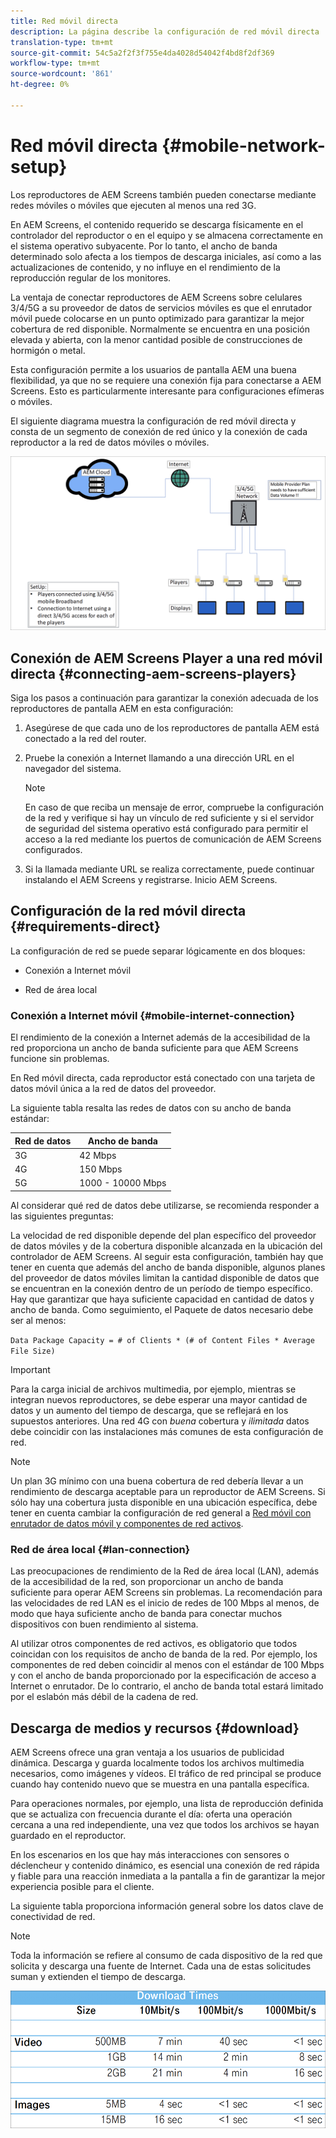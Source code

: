 ```yaml
---
title: Red móvil directa
description: La página describe la configuración de red móvil directa
translation-type: tm+mt
source-git-commit: 54c5a2f2f3f755e4da4028d54042f4bd8f2df369
workflow-type: tm+mt
source-wordcount: '861'
ht-degree: 0%

---
```



# Red móvil directa {#mobile-network-setup}

Los reproductores de AEM Screens también pueden conectarse mediante redes móviles o móviles que ejecuten al menos una red 3G.

En AEM Screens, el contenido requerido se descarga físicamente en el controlador del reproductor o en el equipo y se almacena correctamente en el sistema operativo subyacente. Por lo tanto, el ancho de banda determinado solo afecta a los tiempos de descarga iniciales, así como a las actualizaciones de contenido, y no influye en el rendimiento de la reproducción regular de los monitores.

La ventaja de conectar reproductores de AEM Screens sobre celulares 3/4/5G a su proveedor de datos de servicios móviles es que el enrutador móvil puede colocarse en un punto optimizado para garantizar la mejor cobertura de red disponible. Normalmente se encuentra en una posición elevada y abierta, con la menor cantidad posible de construcciones de hormigón o metal.

Esta configuración permite a los usuarios de pantalla AEM una buena flexibilidad, ya que no se requiere una conexión fija para conectarse a AEM Screens. Esto es particularmente interesante para configuraciones efímeras o móviles.

El siguiente diagrama muestra la configuración de red móvil directa y consta de un segmento de conexión de red único y la conexión de cada reproductor a la red de datos móviles o móviles.

![](/help/using/assets/direct-mobile-1.png)

## Conexión de AEM Screens Player a una red móvil directa {#connecting-aem-screens-players}

Siga los pasos a continuación para garantizar la conexión adecuada de los reproductores de pantalla AEM en esta configuración:

1. Asegúrese de que cada uno de los reproductores de pantalla AEM está conectado a la red del router.

1. Pruebe la conexión a Internet llamando a una dirección URL en el navegador del sistema.

   >[!NOTE]
   >En caso de que reciba un mensaje de error, compruebe la configuración de la red y verifique si hay un vínculo de red suficiente y si el servidor de seguridad del sistema operativo está configurado para permitir el acceso a la red mediante los puertos de comunicación de AEM Screens configurados.

1. Si la llamada mediante URL se realiza correctamente, puede continuar instalando el AEM Screens y registrarse. Inicio AEM Screens.

## Configuración de la red móvil directa {#requirements-direct}

La configuración de red se puede separar lógicamente en dos bloques:

* Conexión a Internet móvil

* Red de área local

### Conexión a Internet móvil {#mobile-internet-connection}

El rendimiento de la conexión a Internet además de la accesibilidad de la red proporciona un ancho de banda suficiente para que AEM Screens funcione sin problemas.

En Red móvil directa, cada reproductor está conectado con una tarjeta de datos móvil única a la red de datos del proveedor.

La siguiente tabla resalta las redes de datos con su ancho de banda estándar:

| Red de datos | Ancho de banda |
|--- |--- |
| 3G | 42 Mbps |
| 4G | 150 Mbps |
| 5G | 1000 - 10000 Mbps |

Al considerar qué red de datos debe utilizarse, se recomienda responder a las siguientes preguntas:

La velocidad de red disponible depende del plan específico del proveedor de datos móviles y de la cobertura disponible alcanzada en la ubicación del controlador de AEM Screens.
Al seguir esta configuración, también hay que tener en cuenta que además del ancho de banda disponible, algunos planes del proveedor de datos móviles limitan la cantidad disponible de datos que se encuentran en la conexión dentro de un período de tiempo específico. Hay que garantizar que haya suficiente capacidad en cantidad de datos y ancho de banda.
Como seguimiento, el Paquete de datos necesario debe ser al menos:

`Data Package Capacity = # of Clients * (# of Content Files * Average File Size)`


>[!IMPORTANT]
>Para la carga inicial de archivos multimedia, por ejemplo, mientras se integran nuevos reproductores, se debe esperar una mayor cantidad de datos y un aumento del tiempo de descarga, que se reflejará en los supuestos anteriores. Una red 4G con *buena* cobertura y *ilimitada* datos debe coincidir con las instalaciones más comunes de esta configuración de red.

>[!NOTE]
>Un plan 3G mínimo con una buena cobertura de red debería llevar a un rendimiento de descarga aceptable para un reproductor de AEM Screens. Si sólo hay una cobertura justa disponible en una ubicación específica, debe tener en cuenta cambiar la configuración de red general a [Red móvil con enrutador de datos móvil y componentes de red activos](/help/using/mobile-network-router.md).


### Red de área local {#lan-connection}

Las preocupaciones de rendimiento de la Red de área local (LAN), además de la accesibilidad de la red, son proporcionar un ancho de banda suficiente para operar AEM Screens sin problemas. La recomendación para las velocidades de red LAN es el inicio de redes de 100 Mbps al menos, de modo que haya suficiente ancho de banda para conectar muchos dispositivos con buen rendimiento al sistema.

Al utilizar otros componentes de red activos, es obligatorio que todos coincidan con los requisitos de ancho de banda de la red. Por ejemplo, los componentes de red deben coincidir al menos con el estándar de 100 Mbps y con el ancho de banda proporcionado por la especificación de acceso a Internet o enrutador. De lo contrario, el ancho de banda total estará limitado por el eslabón más débil de la cadena de red.

## Descarga de medios y recursos {#download}

AEM Screens ofrece una gran ventaja a los usuarios de publicidad dinámica. Descarga y guarda localmente todos los archivos multimedia necesarios, como imágenes y vídeos. El tráfico de red principal se produce cuando hay contenido nuevo que se muestra en una pantalla específica.

Para operaciones normales, por ejemplo, una lista de reproducción definida que se actualiza con frecuencia durante el día: oferta una operación cercana a una red independiente, una vez que todos los archivos se hayan guardado en el reproductor.

En los escenarios en los que hay más interacciones con sensores o déclencheur y contenido dinámico, es esencial una conexión de red rápida y fiable para una reacción inmediata a la pantalla a fin de garantizar la mejor experiencia posible para el cliente.

La siguiente tabla proporciona información general sobre los datos clave de conectividad de red.

>[!NOTE]
>
>Toda la información se refiere al consumo de cada dispositivo de la red que solicita y descarga una fuente de Internet. Cada una de estas solicitudes suman y extienden el tiempo de descarga.

![](/help/using/assets/download-times-mobile.png)



